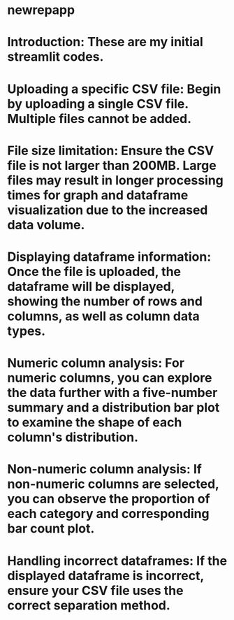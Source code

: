 # newrepapp

# Introduction: These are my initial streamlit codes.

# Uploading a specific CSV file: Begin by uploading a single CSV file. Multiple files cannot be added.

# File size limitation: Ensure the CSV file is not larger than 200MB. Large files may result in longer processing times for graph and dataframe visualization due to the increased data volume.

# Displaying dataframe information: Once the file is uploaded, the dataframe will be displayed, showing the number of rows and columns, as well as column data types.

# Numeric column analysis: For numeric columns, you can explore the data further with a five-number summary and a distribution bar plot to examine the shape of each column's distribution.

# Non-numeric column analysis: If non-numeric columns are selected, you can observe the proportion of each category and corresponding bar count plot.

# Handling incorrect dataframes: If the displayed dataframe is incorrect, ensure your CSV file uses the correct separation method.
